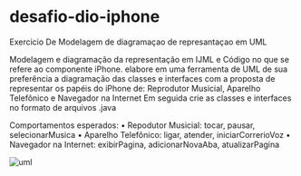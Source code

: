 # desafio-dio-iphone
 Exercicio De Modelagem de diagramaçao de represantaçao em UML

 Modelagem e diagramação da representação em IJML e Código no que se refere ao componente iPhone.
 elabore em uma ferramenta de UML de sua preferência
 a diagramação das classes e interfaces com a proposta de representar os papéis do iPhone de: Reprodutor Musicial,
 Aparelho Telefônico e Navegador na Internet Em seguida crie as classes e interfaces no formato de arquivos .java


Comportamentos esperados:
• Repodutor Musicial: tocar, pausar, selecionarMusica
• Aparelho Telefônico: ligar, atender, iniciarCorrerioVoz
• Navegador na Internet: exibirPagina, adicionarNovaAba, atualizarPagina



![uml](https://github.com/Leonardograut/desafio-dio-iphone/assets/98924684/396d8721-7bdc-4b50-a1f8-ff69f925479c)



